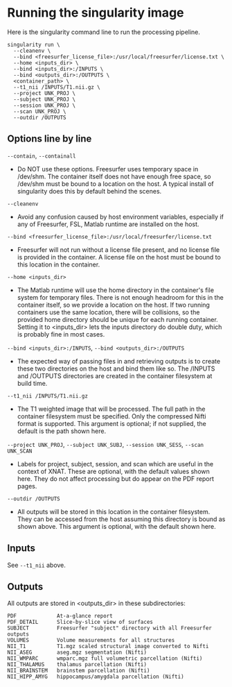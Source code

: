 # Running the singularity image

Here is the singularity command line to run the processing pipeline. 

```
singularity run \
  --cleanenv \
  --bind <freesurfer_license_file>:/usr/local/freesurfer/license.txt \
  --home <inputs_dir> \
  --bind <inputs_dir>:/INPUTS \
  --bind <outputs_dir>:/OUTPUTS \
  <container_path> \
  --t1_nii /INPUTS/T1.nii.gz \
  --project UNK_PROJ \
  --subject UNK_PROJ \
  --session UNK_PROJ \
  --scan UNK_PROJ \
  --outdir /OUTPUTS
```

## Options line by line

`--contain`, `--containall`

* Do NOT use these options. Freesurfer uses temporary space in /dev/shm. The 
container itself does not have enough free space, so /dev/shm must be bound to 
a location on the host. A typical install of singularity does this by default 
behind the scenes.

`--cleanenv`

* Avoid any confusion caused by host environment variables, especially if any 
of Freesurfer, FSL, Matlab runtime are installed on the host.

`--bind <freesurfer_license_file>:/usr/local/freesurfer/license.txt`

* Freesurfer will not run without a license file present, and no license file is
provided in the container. A license file on the host must be bound to this
location in the container.

`--home <inputs_dir>`

* The Matlab runtime will use the home directory in the container's file system 
for temporary files. There is not enough headroom for this in the container 
itself, so we provide a location on the host. If two running containers use the 
same location, there will be collisions, so the provided home directory should 
be unique for each running container. Setting it to <inputs_dir> lets the 
inputs directory do double duty, which is probably fine in most cases.

`--bind <inputs_dir>:/INPUTS`, `--bind <outputs_dir>:/OUTPUTS`

* The expected way of passing files in and retrieving outputs is to create 
these two directories on the host and bind them like so. The /INPUTS and 
/OUTPUTS directories are created in the container filesystem at build time.

`--t1_nii /INPUTS/T1.nii.gz`

* The T1 weighted image that will be processed. The full path in the container 
filesystem must be specified. Only the compressed Nifti format is supported. 
This argument is optional; if not supplied, the default is the path shown here.

`--project UNK_PROJ`, `--subject UNK_SUBJ`, `--session UNK_SESS`, `--scan UNK_SCAN`

* Labels for project, subject, session, and scan which are useful in the context
of XNAT. These are optional, with the default values shown here. They do not
affect processing but do appear on the PDF report pages.

`--outdir /OUTPUTS`

* All outputs will be stored in this location in the container filesystem. They 
can be accessed from the host assuming this directory is bound as shown above. 
This argument is optional, with the default shown here.


## Inputs

See `--t1_nii` above.


## Outputs

All outputs are stored in <outputs_dir> in these subdirectories:

```
PDF             At-a-glance report
PDF_DETAIL      Slice-by-slice view of surfaces
SUBJECT         Freesurfer "subject" directory with all Freesurfer outputs
VOLUMES         Volume measurements for all structures
NII_T1          T1.mgz scaled structural image converted to Nifti
NII_ASEG        aseg.mgz segmentation (Nifti)
NII_WMPARC      wmparc.mgz full volumetric parcellation (Nifti)
NII_THALAMUS    thalamus parcellation (Nifti)
NII_BRAINSTEM   brainstem parcellation (Nifti)
NII_HIPP_AMYG   hippocampus/amygdala parcellation (Nifti)
```
